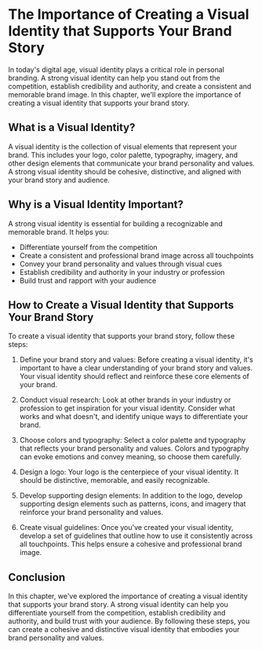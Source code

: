 The Importance of Creating a Visual Identity that Supports Your Brand Story
==================================================================================================================

In today's digital age, visual identity plays a critical role in personal branding. A strong visual identity can help you stand out from the competition, establish credibility and authority, and create a consistent and memorable brand image. In this chapter, we'll explore the importance of creating a visual identity that supports your brand story.

What is a Visual Identity?
--------------------------

A visual identity is the collection of visual elements that represent your brand. This includes your logo, color palette, typography, imagery, and other design elements that communicate your brand personality and values. A strong visual identity should be cohesive, distinctive, and aligned with your brand story and audience.

Why is a Visual Identity Important?
-----------------------------------

A strong visual identity is essential for building a recognizable and memorable brand. It helps you:

* Differentiate yourself from the competition
* Create a consistent and professional brand image across all touchpoints
* Convey your brand personality and values through visual cues
* Establish credibility and authority in your industry or profession
* Build trust and rapport with your audience

How to Create a Visual Identity that Supports Your Brand Story
--------------------------------------------------------------

To create a visual identity that supports your brand story, follow these steps:

1. Define your brand story and values: Before creating a visual identity, it's important to have a clear understanding of your brand story and values. Your visual identity should reflect and reinforce these core elements of your brand.

2. Conduct visual research: Look at other brands in your industry or profession to get inspiration for your visual identity. Consider what works and what doesn't, and identify unique ways to differentiate your brand.

3. Choose colors and typography: Select a color palette and typography that reflects your brand personality and values. Colors and typography can evoke emotions and convey meaning, so choose them carefully.

4. Design a logo: Your logo is the centerpiece of your visual identity. It should be distinctive, memorable, and easily recognizable.

5. Develop supporting design elements: In addition to the logo, develop supporting design elements such as patterns, icons, and imagery that reinforce your brand personality and values.

6. Create visual guidelines: Once you've created your visual identity, develop a set of guidelines that outline how to use it consistently across all touchpoints. This helps ensure a cohesive and professional brand image.

Conclusion
----------

In this chapter, we've explored the importance of creating a visual identity that supports your brand story. A strong visual identity can help you differentiate yourself from the competition, establish credibility and authority, and build trust with your audience. By following these steps, you can create a cohesive and distinctive visual identity that embodies your brand personality and values.
